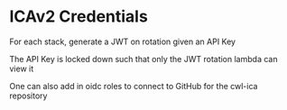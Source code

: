 # ICAv2 Credentials

For each stack, generate a JWT on rotation given an API Key

The API Key is locked down such that only the JWT rotation lambda can view it

One can also add in oidc roles to connect to GitHub for the cwl-ica repository

